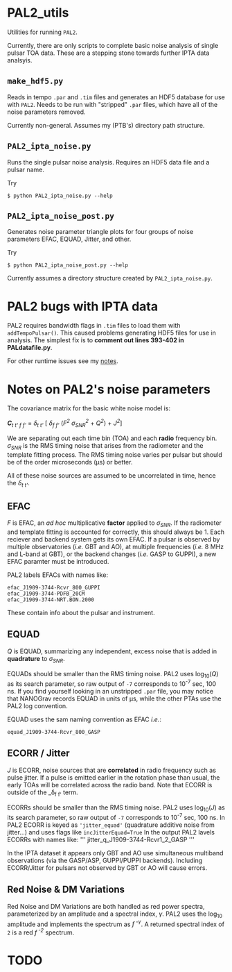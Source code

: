 # PAL2_utils
Utilities for running `PAL2`.

Currently, there are only scripts to complete basic noise analysis of single pulsar TOA data.
These are a stepping stone towards further IPTA data analsyis.

## `make_hdf5.py`
Reads in tempo `.par` and `.tim` files and generates an HDF5 database for use with `PAL2`.
Needs to be run with "stripped" `.par` files, which have all of the noise parameters removed.

Currently non-general.  Assumes my (PTB's) directory path structure.

## `PAL2_ipta_noise.py`
Runs the single pulsar noise analysis.  Requires an HDF5 data file and a pulsar name.

Try
```
$ python PAL2_ipta_noise.py --help
```


## `PAL2_ipta_noise_post.py`
Generates noise parameter triangle plots for four groups of noise parameters EFAC, EQUAD, Jitter, and other.

Try
```
$ python PAL2_ipta_noise_post.py --help
```
Currently assumes a directory structure created by `PAL2_ipta_noise.py`.

# PAL2 bugs with IPTA data
PAL2 requires bandwidth flags in `.tim` files to load them with `addTempoPulsar()`.
This caused problems generating HDF5 files for use in analysis.
The simplest fix is to **comment out lines 393-402 in PALdatafile.py**.

For other runtime issues see my [notes](notes.md).

# Notes on PAL2's noise parameters
The covariance matrix for the basic white noise model is:

_**C**<sub>t t' f f'</sub>_ = _&delta;<sub>t t'</sub>_ [ _&delta;<sub>f f'</sub>_ (_F<sup>2</sup> &sigma;<sub>SNR</sub><sup>2</sup>_ + _Q<sup>2</sup>_) + _J<sup>2</sup>_]

We are separating out each time bin (TOA) and each **radio** frequency bin.
_&sigma;<sub>SNR</sub>_ is the RMS timing noise that arises from the radiometer and the template fitting process.
The RMS timing noise varies per pulsar but should be of the order microseconds (&mu;s) or better.

All of these noise sources are assumed to be uncorrelated in time, hence the _&delta;<sub>t t'</sub>_.


## EFAC
_F_ is EFAC, an _ad hoc_ multiplicative **factor** applied to _&sigma;<sub>SNR</sub>_.
If the radiometer and template fitting is accounted for correctly, this should always be 1.
Each reciever and backend system gets its own EFAC.
If a pulsar is observed by multiple observatories (_i.e._ GBT and AO), at multiple frequencies (_i.e._ 8 MHz and L-band at GBT), or the backend changes (_i.e._ GASP to GUPPI), a new EFAC paramter must be introduced.

PAL2 labels EFACs with names like:
```
efac_J1909-3744-Rcvr_800_GUPPI
efac_J1909-3744-PDFB_20CM
efac_J1909-3744-NRT.BON.2000
```
These contain info about the pulsar and instrument.


## EQUAD
_Q_ is EQUAD, summarizing any independent, excess noise that is added in **quadrature** to _&sigma;<sub>SNR</sub>_.

EQUADs should be smaller than the RMS timing noise.
PAL2 uses log<sub>10</sub>(_Q_) as its search parameter, so raw output of `-7` corresponds to 10<sup>-7</sup> sec, 100 ns.
If you find yourself looking in an unstripped `.par` file, you may notice that NANOGrav records EQUAD in units of &mu;s, while the other PTAs use the PAL2 log convention.

EQUAD uses the sam naming convention as EFAC _i.e._:
```
equad_J1909-3744-Rcvr_800_GASP
```

## ECORR / Jitter
_J_ is ECORR, noise sources that are **correlated** in radio frequency such as pulse jitter.
If a pulse is emitted earlier in the rotation phase than usual, the early TOAs will be correlated across the radio band.
Note that ECORR is outside of the _&delta;<sub>f f'</sub> term.

ECORRs should be smaller than the RMS timing noise.
PAL2 uses log<sub>10</sub>(_J_) as its search parameter, so raw output of `-7` corresponds to 10<sup>-7</sup> sec, 100 ns.
In PAL2 ECORR is keyed as `'jitter_equad'` (quadrature additive noise from jitter...) and uses flags like `incJitterEquad=True`
In the output PAL2 lavels ECORRs with names like:
'''
jitter_q_J1909-3744-Rcvr1_2_GASP
'''

In the IPTA dataset it appears only GBT and AO use simultaneous multiband observations (via the GASP/ASP, GUPPI/PUPPI backends).
Including ECORR/Jitter for pulsars not observed by GBT or AO will cause errors.


## Red Noise & DM Variations
Red Noise and DM Variations are both handled as red power spectra, parameterized by an amplitude and a spectral index, _&gamma;_.
PAL2 uses the log<sub>10</sub> amplitude and implements the spectrum as _f<sup> -&gamma;</sup>_.
A returned spectral index of `2` is a red _f<sup> -2</sup>_ spectrum.


# TODO
